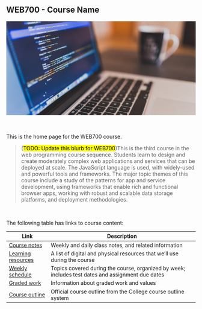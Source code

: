 ## WEB700 - Course Name

![Working on a Laptop](https://raw.githubusercontent.com/sictweb/resources/master/computer-image-2.jpg) 

<br>

This is the home page for the WEB700 course.

> (<mark>TODO: Update this blurb for WEB700</mark>)This is the third course in the web programming course sequence. Students learn to design and create moderately complex web applications and services that can be deployed at scale. The JavaScript language is used, with widely-used and powerful tools and frameworks. The major topic themes of this course include a study of the patterns for app and service development, using frameworks that enable rich and functional browser apps, working with robust and scalable data storage platforms, and deployment methodologies.

<br>

The following table has links to course content:

| Link | Description |
| ---- | ----------- |
| [Course notes](/web700/notes/) | Weekly and daily class notes, and related information |
| [Learning resources](/web700/resources) | A list of digital and physical resources that we’ll use during the course |
| [Weekly schedule](/web700/weekly-schedule) | Topics covered during the course, organized by week; includes test dates and assignment due dates |
| [Graded work](/web422/graded-work) | Information about graded work and values |
| [Course outline](https://ict.senecacollege.ca/course/web422) | Official course outline from the College course outline system |
